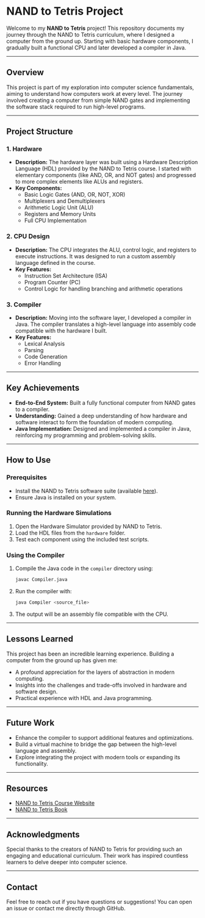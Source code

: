# NAND to Tetris Project

Welcome to my **NAND to Tetris** project! This repository documents my journey through the NAND to Tetris curriculum, where I designed a computer from the ground up. Starting with basic hardware components, I gradually built a functional CPU and later developed a compiler in Java.

---

## Overview
This project is part of my exploration into computer science fundamentals, aiming to understand how computers work at every level. The journey involved creating a computer from simple NAND gates and implementing the software stack required to run high-level programs.

---

## Project Structure

### 1. **Hardware**
- **Description:** The hardware layer was built using a Hardware Description Language (HDL) provided by the NAND to Tetris course. I started with elementary components (like AND, OR, and NOT gates) and progressed to more complex elements like ALUs and registers.
- **Key Components:**
  - Basic Logic Gates (AND, OR, NOT, XOR)
  - Multiplexers and Demultiplexers
  - Arithmetic Logic Unit (ALU)
  - Registers and Memory Units
  - Full CPU Implementation

### 2. **CPU Design**
- **Description:** The CPU integrates the ALU, control logic, and registers to execute instructions. It was designed to run a custom assembly language defined in the course.
- **Key Features:**
  - Instruction Set Architecture (ISA)
  - Program Counter (PC)
  - Control Logic for handling branching and arithmetic operations

### 3. **Compiler**
- **Description:** Moving into the software layer, I developed a compiler in Java. The compiler translates a high-level language into assembly code compatible with the hardware I built.
- **Key Features:**
  - Lexical Analysis
  - Parsing
  - Code Generation
  - Error Handling

---

## Key Achievements
- **End-to-End System:** Built a fully functional computer from NAND gates to a compiler.
- **Understanding:** Gained a deep understanding of how hardware and software interact to form the foundation of modern computing.
- **Java Implementation:** Designed and implemented a compiler in Java, reinforcing my programming and problem-solving skills.

---

## How to Use

### Prerequisites
- Install the NAND to Tetris software suite (available [here](https://www.nand2tetris.org/software)).
- Ensure Java is installed on your system.

### Running the Hardware Simulations
1. Open the Hardware Simulator provided by NAND to Tetris.
2. Load the HDL files from the `hardware` folder.
3. Test each component using the included test scripts.

### Using the Compiler
1. Compile the Java code in the `compiler` directory using:
   ```bash
   javac Compiler.java
   ```
2. Run the compiler with:
   ```bash
   java Compiler <source_file>
   ```
3. The output will be an assembly file compatible with the CPU.

---

## Lessons Learned
This project has been an incredible learning experience. Building a computer from the ground up has given me:
- A profound appreciation for the layers of abstraction in modern computing.
- Insights into the challenges and trade-offs involved in hardware and software design.
- Practical experience with HDL and Java programming.

---

## Future Work
- Enhance the compiler to support additional features and optimizations.
- Build a virtual machine to bridge the gap between the high-level language and assembly.
- Explore integrating the project with modern tools or expanding its functionality.

---

## Resources
- [NAND to Tetris Course Website](https://www.nand2tetris.org/)
- [NAND to Tetris Book](https://www.nand2tetris.org/book)

---

## Acknowledgments
Special thanks to the creators of NAND to Tetris for providing such an engaging and educational curriculum. Their work has inspired countless learners to delve deeper into computer science.

---

## Contact
Feel free to reach out if you have questions or suggestions! You can open an issue or contact me directly through GitHub.

